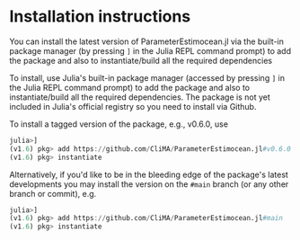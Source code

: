 # Installation instructions

You can install the latest version of ParameterEstimocean.jl via the built-in
package manager (by pressing `]` in the Julia REPL command prompt) to add the package and also to 
instantiate/build all the required dependencies

To install, use Julia's  built-in package manager (accessed by pressing `]` in the Julia REPL
command prompt) to add the package and also to instantiate/build all the required dependencies.
The package is not yet included in Julia's official registry so you need to install via Github.

To install a tagged version of the package, e.g., v0.6.0, use

```julia
julia>]
(v1.6) pkg> add https://github.com/CliMA/ParameterEstimocean.jl#v0.6.0
(v1.6) pkg> instantiate
```

Alternatively, if you'd like to be in the bleeding edge of the package's latest developments you may
install the version on the `#main` branch (or any other branch or commit), e.g.

```julia
julia>]
(v1.6) pkg> add https://github.com/CliMA/ParameterEstimocean.jl#main
(v1.6) pkg> instantiate
```
